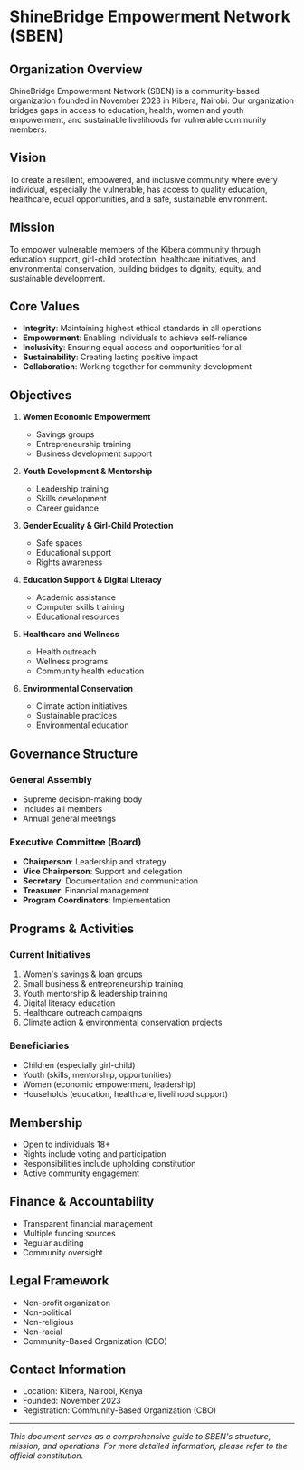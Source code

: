 # ShineBridge Empowerment Network (SBEN)

## Organization Overview
ShineBridge Empowerment Network (SBEN) is a community-based organization founded in November 2023 in Kibera, Nairobi. Our organization bridges gaps in access to education, health, women and youth empowerment, and sustainable livelihoods for vulnerable community members.

## Vision
To create a resilient, empowered, and inclusive community where every individual, especially the vulnerable, has access to quality education, healthcare, equal opportunities, and a safe, sustainable environment.

## Mission
To empower vulnerable members of the Kibera community through education support, girl-child protection, healthcare initiatives, and environmental conservation, building bridges to dignity, equity, and sustainable development.

## Core Values
- **Integrity**: Maintaining highest ethical standards in all operations
- **Empowerment**: Enabling individuals to achieve self-reliance
- **Inclusivity**: Ensuring equal access and opportunities for all
- **Sustainability**: Creating lasting positive impact
- **Collaboration**: Working together for community development

## Objectives
1. **Women Economic Empowerment**
   - Savings groups
   - Entrepreneurship training
   - Business development support

2. **Youth Development & Mentorship**
   - Leadership training
   - Skills development
   - Career guidance

3. **Gender Equality & Girl-Child Protection**
   - Safe spaces
   - Educational support
   - Rights awareness

4. **Education Support & Digital Literacy**
   - Academic assistance
   - Computer skills training
   - Educational resources

5. **Healthcare and Wellness**
   - Health outreach
   - Wellness programs
   - Community health education

6. **Environmental Conservation**
   - Climate action initiatives
   - Sustainable practices
   - Environmental education

## Governance Structure

### General Assembly
- Supreme decision-making body
- Includes all members
- Annual general meetings

### Executive Committee (Board)
- **Chairperson**: Leadership and strategy
- **Vice Chairperson**: Support and delegation
- **Secretary**: Documentation and communication
- **Treasurer**: Financial management
- **Program Coordinators**: Implementation

## Programs & Activities

### Current Initiatives
1. Women's savings & loan groups
2. Small business & entrepreneurship training
3. Youth mentorship & leadership training
4. Digital literacy education
5. Healthcare outreach campaigns
6. Climate action & environmental conservation projects

### Beneficiaries
- Children (especially girl-child)
- Youth (skills, mentorship, opportunities)
- Women (economic empowerment, leadership)
- Households (education, healthcare, livelihood support)

## Membership
- Open to individuals 18+
- Rights include voting and participation
- Responsibilities include upholding constitution
- Active community engagement

## Finance & Accountability
- Transparent financial management
- Multiple funding sources
- Regular auditing
- Community oversight

## Legal Framework
- Non-profit organization
- Non-political
- Non-religious
- Non-racial
- Community-Based Organization (CBO)

## Contact Information
- Location: Kibera, Nairobi, Kenya
- Founded: November 2023
- Registration: Community-Based Organization (CBO)

---

*This document serves as a comprehensive guide to SBEN's structure, mission, and operations. For more detailed information, please refer to the official constitution.*
